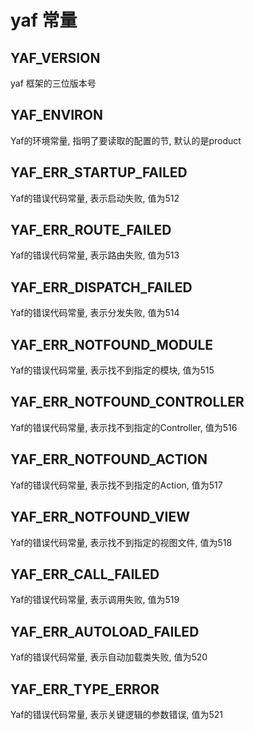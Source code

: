 # yaf 常量
## YAF_VERSION
yaf 框架的三位版本号

## YAF_ENVIRON
Yaf的环境常量, 指明了要读取的配置的节, 默认的是product

## YAF_ERR_STARTUP_FAILED
Yaf的错误代码常量, 表示启动失败, 值为512

## YAF_ERR_ROUTE_FAILED
Yaf的错误代码常量, 表示路由失败, 值为513

## YAF_ERR_DISPATCH_FAILED  
Yaf的错误代码常量, 表示分发失败, 值为514

## YAF_ERR_NOTFOUND_MODULE  
Yaf的错误代码常量, 表示找不到指定的模块, 值为515

## YAF_ERR_NOTFOUND_CONTROLLER
Yaf的错误代码常量, 表示找不到指定的Controller, 值为516

## YAF_ERR_NOTFOUND_ACTION
Yaf的错误代码常量, 表示找不到指定的Action, 值为517

## YAF_ERR_NOTFOUND_VIEW
Yaf的错误代码常量, 表示找不到指定的视图文件, 值为518

## YAF_ERR_CALL_FAILED
Yaf的错误代码常量, 表示调用失败, 值为519

## YAF_ERR_AUTOLOAD_FAILED
Yaf的错误代码常量, 表示自动加载类失败, 值为520

## YAF_ERR_TYPE_ERROR
Yaf的错误代码常量, 表示关键逻辑的参数错误, 值为521
